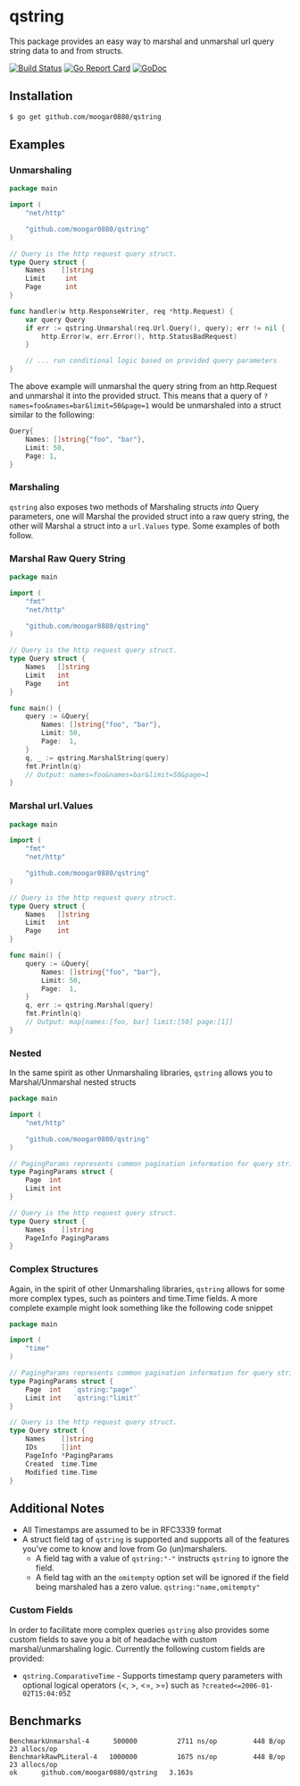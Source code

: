 # qstring

This package provides an easy way to marshal and unmarshal url query string data to
and from structs.

[![Build Status](https://travis-ci.org/moogar0880/qstring.svg?branch=master)](https://travis-ci.org/moogar0880/qstring)
[![Go Report Card](https://goreportcard.com/badge/github.com/moogar0880/qstring)](https://goreportcard.com/report/github.com/moogar0880/qstring)
[![GoDoc](https://godoc.org/github.com/moogar0880/qstring?status.svg)](https://godoc.org/github.com/moogar0880/qstring)

## Installation

```bash
$ go get github.com/moogar0880/qstring
```

## Examples

### Unmarshaling

```go
package main

import (
	"net/http"

	"github.com/moogar0880/qstring"
)

// Query is the http request query struct.
type Query struct {
	Names    []string
	Limit     int
	Page      int
}

func handler(w http.ResponseWriter, req *http.Request) {
	var query Query
	if err := qstring.Unmarshal(req.Url.Query(), query); err != nil {
		http.Error(w, err.Error(), http.StatusBadRequest)
	}

	// ... run conditional logic based on provided query parameters
}
```

The above example will unmarshal the query string from an http.Request and
unmarshal it into the provided struct. This means that a query of
`?names=foo&names=bar&limit=50&page=1` would be unmarshaled into a struct similar
to the following:

```go
Query{
	Names: []string{"foo", "bar"},
	Limit: 50,
	Page: 1,
}
```

### Marshaling

`qstring` also exposes two methods of Marshaling structs *into* Query parameters,
one will Marshal the provided struct into a raw query string, the other will
Marshal a struct into a `url.Values` type. Some examples of both follow.

### Marshal Raw Query String

```go
package main

import (
	"fmt"
	"net/http"

	"github.com/moogar0880/qstring"
)

// Query is the http request query struct.
type Query struct {
	Names   []string
	Limit   int
	Page    int
}

func main() {
	query := &Query{
		Names: []string{"foo", "bar"},
		Limit: 50,
		Page:  1,
	}
	q, _ := qstring.MarshalString(query)
	fmt.Println(q)
	// Output: names=foo&names=bar&limit=50&page=1
}
```

### Marshal url.Values

```go
package main

import (
	"fmt"
	"net/http"

	"github.com/moogar0880/qstring"
)

// Query is the http request query struct.
type Query struct {
	Names   []string
	Limit   int
	Page    int
}

func main() {
	query := &Query{
		Names: []string{"foo", "bar"},
		Limit: 50,
		Page:  1,
	}
	q, err := qstring.Marshal(query)
	fmt.Println(q)
	// Output: map[names:[foo, bar] limit:[50] page:[1]]
}
```

### Nested

In the same spirit as other Unmarshaling libraries, `qstring` allows you to
Marshal/Unmarshal nested structs

```go
package main

import (
	"net/http"

	"github.com/moogar0880/qstring"
)

// PagingParams represents common pagination information for query strings
type PagingParams struct {
	Page  int
	Limit int
}

// Query is the http request query struct.
type Query struct {
	Names    []string
	PageInfo PagingParams
}
```

### Complex Structures

Again, in the spirit of other Unmarshaling libraries, `qstring` allows for some
more complex types, such as pointers and time.Time fields. A more complete
example might look something like the following code snippet

```go
package main

import (
	"time"
)

// PagingParams represents common pagination information for query strings
type PagingParams struct {
	Page  int   `qstring:"page"`
	Limit int   `qstring:"limit"`
}

// Query is the http request query struct.
type Query struct {
	Names    []string
	IDs      []int
	PageInfo *PagingParams
	Created  time.Time
	Modified time.Time
}
```

## Additional Notes

* All Timestamps are assumed to be in RFC3339 format
* A struct field tag of `qstring` is supported and supports all of the features
you've come to know and love from Go (un)marshalers.
  * A field tag with a value of `qstring:"-"` instructs `qstring` to ignore the field.
  * A field tag with an the `omitempty` option set will be ignored if the field
	being marshaled has a zero value. `qstring:"name,omitempty"`

### Custom Fields

In order to facilitate more complex queries `qstring` also provides some custom
fields to save you a bit of headache with custom marshal/unmarshaling logic.
Currently the following custom fields are provided:

* `qstring.ComparativeTime` - Supports timestamp query parameters with optional
logical operators (<, >, <=, >=) such as `?created<=2006-01-02T15:04:05Z`


## Benchmarks

```
BenchmarkUnmarshal-4 	  500000	      2711 ns/op	     448 B/op	      23 allocs/op
BenchmarkRawPLiteral-4	 1000000	      1675 ns/op	     448 B/op	      23 allocs/op
ok  	github.com/moogar0880/qstring	3.163s
```
